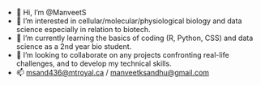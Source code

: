 - 👋 Hi, I’m @ManveetS
- 👀 I’m interested in cellular/molecular/physiological biology and data science especially in relation to biotech.
- 🌱 I’m currently learning the basics of coding (R, Python, CSS) and data science as a 2nd year bio student.
- 💞️ I’m looking to collaborate on any projects confronting real-life challenges, and to develop my technical skills.
- 📫 msand436@mtroyal.ca / manveetksandhu@gmail.com

<!---
ManveetS/ManveetS is a ✨ special ✨ repository because its `README.md` (this file) appears on your GitHub profile.
You can click the Preview link to take a look at your changes.
--->

